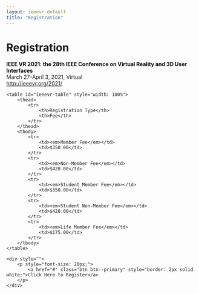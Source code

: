 ```yaml
---
layout: ieeevr-default
title: "Registration"
---
```


<style>
    #ieeevr-table {
        font-family: Arial, Helvetica, sans-serif;
        border-collapse: collapse;
        width: 100%;
        border-radius: 6px;
        margin-left: auto;
        margin-right: auto;
    }

    #ieeevr-table td,
    #ieeevr-table th {
        border: 1px solid #ddd;
        padding: 8px;
    }

    #ieeevr-table tr:nth-child(even) {
        background-color: #eaf2f5;
    }

    #ieeevr-table tr:hover {
        background-color: #53bae0;
        color: white;
    }

    #ieeevr-table th {
        padding-top: 12px;
        padding-bottom: 12px;
        text-align: left;
        background-color: #00aeef;
        color: white;
    }

</style>

<div>
    <h1 id="registration"> Registration</h1>
    <p>
        <strong style="color: black">IEEE VR 2021: the 28th IEEE Conference on Virtual Reality and 3D User Interfaces</strong><br /> March 27-April 3, 2021, Virtual
        <br />
        <a href="http://ieeevr.org/2021/">http://ieeevr.org/2021/</a>
    </p>

    <table id="ieeevr-table" style="width: 100%">
        <thead>
            <tr>
                <th>Registration Type</th>
                <th>Fee</th>
            </tr>
        </thead>
        <tbody>
            <tr>
                <td><em>Member Fee</em></td>
                <td>$350.00</td>
            </tr>
            <tr>
                <td><em>Non-Member Fee</em></td>
                <td>$420.00</td>
            </tr>
            <tr>
                <td><em>Student Member Fee</em></td>
                <td>$350.00</td>
            </tr>
            <tr>
                <td><em>Student Non-Member Fee</em></td>
                <td>$420.00</td>
            </tr>
            <tr>
                <td><em>Life Member Fee</em></td>
                <td>$175.00</td>
            </tr>
        </tbody>
    </table>

    <div style="">
        <p style="font-size: 20px;">
            <a href="#" class="btn btn--primary" style="border: 2px solid white;">Click Here to Register</a>
        </p>
    </div>


</div>
